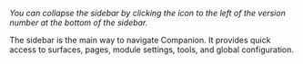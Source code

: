 _You can collapse the sidebar by clicking the icon to the left of the version number at the bottom of the sidebar._

The sidebar is the main way to navigate Companion. It provides quick access to surfaces, pages, module settings, tools, and global configuration.
